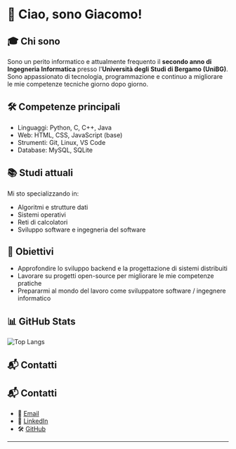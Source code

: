 # 👋 Ciao, sono Giacomo!

## 🎓 Chi sono
Sono un perito informatico e attualmente frequento il **secondo anno di Ingegneria Informatica** presso l'**Università degli Studi di Bergamo (UniBG)**.  
Sono appassionato di tecnologia, programmazione e continuo a migliorare le mie competenze tecniche giorno dopo giorno.

## 🛠️ Competenze principali
- Linguaggi: Python, C, C++, Java
- Web: HTML, CSS, JavaScript (base)
- Strumenti: Git, Linux, VS Code
- Database: MySQL, SQLite

## 📚 Studi attuali
Mi sto specializzando in:
- Algoritmi e strutture dati
- Sistemi operativi
- Reti di calcolatori
- Sviluppo software e ingegneria del software

## 🎯 Obiettivi
- Approfondire lo sviluppo backend e la progettazione di sistemi distribuiti
- Lavorare su progetti open-source per migliorare le mie competenze pratiche
- Prepararmi al mondo del lavoro come sviluppatore software / ingegnere informatico

## 📊 GitHub Stats

![Top Langs](https://github-readme-stats.vercel.app/api/top-langs/?username=GiacomoPrevitali&layout=compact&theme=github_dark)

## 📬 Contatti

## 📬 Contatti

- 📧 [Email](mailto:giacomoprevitail11@gmail.com)
- 💼 [LinkedIn](https://www.linkedin.com/in/giacomo-previtali-101663268/)
- 🛠️ [GitHub](https://github.com/GiacomoPrevitali)








---


